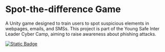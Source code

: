 # Spot-the-difference Game
A Unity game designed to train users to spot suspicious elements in webpages, emails, and SMSs. This project is part of the Young Safe Inter Leader Cyber Camp, aiming to raise awareness about phishing attacks.

[![Static Badge](https://img.shields.io/badge/unity-spot--the--difference%20game-white?style=for-the-badge&logo=unity&labelColor=black)](https://pradrattana.github.io/spot-the-difference-game/)
